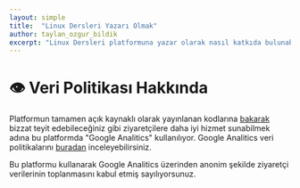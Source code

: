 ```yaml
---
layout: simple
title:  "Linux Dersleri Yazarı Olmak"
author: taylan_ozgur_bildik
excerpt: "Linux Dersleri platformuna yazar olarak nasıl katkıda bulunabileceğinizi ele alıyoruz."
---
```



# 👁 Veri Politikası Hakkında
Platformun tamamen açık kaynaklı olarak yayınlanan kodlarına [bakarak](https://github.com/Linux-Dersleri/linux-dersleri.github.io) bizzat teyit edebileceğiniz gibi ziyaretçilere daha iyi hizmet sunabilmek adına bu platformda "Google Analitics" kullanılıyor. Google Analitics veri politikalarını [buradan](https://support.google.com/analytics/answer/6004245?hl=tr#zippy=%2Cgenel-veri-koruma-y%C3%B6netmeli%C4%9Fi-gdpr-kapsam%C4%B1nda-google-analytics%2Cgoogle-analytics-%C3%A7erezleri-ve-tan%C4%B1mlay%C4%B1c%C4%B1lar%C4%B1) inceleyebilirsiniz.

Bu platformu kullanarak Google Analitics üzerinden anonim şekilde ziyaretçi verilerinin toplanmasını kabul etmiş sayılıyorsunuz.
